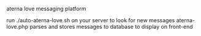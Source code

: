 aterna love messaging platform

run ./auto-aterna-love.sh on your server to look for new messages
aterna-love.php parses and stores messages to database to display on front-end
